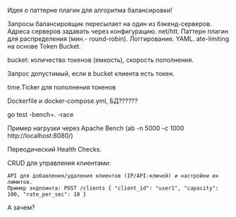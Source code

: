 Идея о паттерне плагин для алгоритма балансировки!


Запросы балансировщик пересылает на один из бэкенд-серверов. Адреса серверов задавать через конфигурацию. net/htt. Паттерн плагин для распределения (мин.- round-robin). Логгирование. YAML. ate-limiting на основе Token Bucket. 

bucket: количество токенов (емкость), скорость пополнения.

Запрос допустимый, если в bucket клиента есть токен.

time.Ticker для пополнения токенов

Dockerfile и docker-compose.yml, БД??????

go test -bench=. -race

Пример нагрузки через Apache Bench (ab -n 5000 -c 1000 http://localhost:8080/)

Переодический Health Checks.

CRUD для управления клиентами:

    API для добавления/удаления клиентов (IP/API-ключей) и настройки их лимитов.
    Пример эндпоинта: POST /clients { "client_id": "user1", "capacity": 100, "rate_per_sec": 10 }

А зачем?